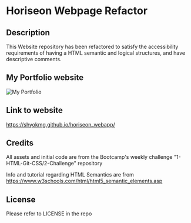 #  Horiseon Webpage Refactor

## Description

This Website repository has been refactored to satisfy the accessibility requirements of having a HTML semantic and logical structures, and have descriptive comments.

## My Portfolio website
![My Portfolio](./assets/images/shyokmg.github.io_horiseon_webapp_.png)

## Link to website
https://shyokmg.github.io/horiseon_webapp/

## Credits

All assets and initial code are from the Bootcamp's weekly challenge "1-HTML-Git-CSS/2-Challenge" repository

Info and tutorial regarding HTML Semantics are from https://www.w3schools.com/html/html5_semantic_elements.asp

## License

Please refer to LICENSE in the repo